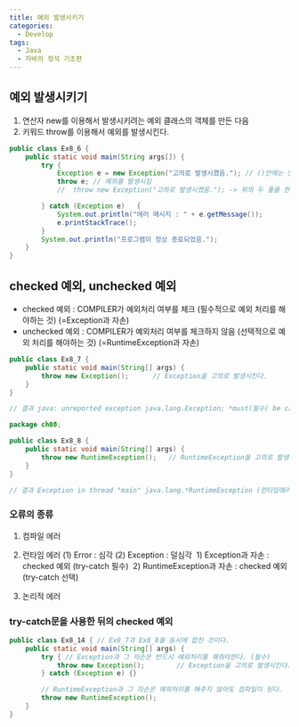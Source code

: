 ```yaml
---
title: 예외 발생시키기
categories:
  - Develop
tags:
  - Java
  - 자바의 정석 기초편
---
```

## 예외 발생시키기

1. 연산자 new를 이용해서 발생시키려는 예외 클래스의 객체를 만든 다음
2. 키워드 throw를 이용해서 예외를 발생시킨다.

```java
public class Ex8_6 {
    public static void main(String args[]) {
        try {
            Exception e = new Exception("고의로 발생시켰음."); // ()안에는 임의의 메세지를 쓴 것
            throw e; // 예외를 발생시킴
            //  throw new Exception("고의로 발생시켰음."); -> 위의 두 줄을 한 줄로 바꾼 것

        } catch (Exception e)	{
            System.out.println("에러 메시지 : " + e.getMessage());
            e.printStackTrace();
        }
        System.out.println("프로그램이 정상 종료되었음.");
    }
}
```

## checked 예외, unchecked 예외

- checked 예외 : COMPILER가 예외처리 여부를 체크 (필수적으로 예외 처리를 해야하는 것) (=Exception과 자손)
- unchecked 예외 : COMPILER가 예외처리 여부를 체크하지 않음 (선택적으로 예외 처리를 해야하는 것) (=RuntimeException과 자손)

```java
public class Ex8_7 {
    public static void main(String[] args) {
        throw new Exception();		// Exception을 고의로 발생시킨다.
    }
}

// 결과 java: unreported exception java.lang.Exception; *must(필수) be caught or declared to be thrown
```

```java
package ch08;

public class Ex8_8 {
    public static void main(String[] args) {
        throw new RuntimeException();	// RuntimeException을 고의로 발생시킨다.
    }
}

// 결과 Exception in thread "main" java.lang.*RuntimeException (런타임에러로 비정상종료 - 컴파일은 OK된 상황)
```

### 오류의 종류

1. 컴파일 에러

2. 런타임 에러
   (1) Error : 심각
   (2) Exception : 덜심각
   ​     1) Exception과 자손 : checked 예외 (try-catch 필수)
   ​     2) RuntimeException과 자손 : checked 예외 (try-catch 선택)
3. 논리적 에러

### try-catch문을 사용한 뒤의 checked 예외

```java
public class Ex8_14 { // Ex8_7과 Ex8_8을 동시에 합친 것이다.
    public static void main(String[] args) {
        try { // Exception과 그 자손은 반드시 예외처리를 해줘야한다. (필수)
            throw new Exception();        // Exception을 고의로 발생시킨다.
        } catch (Exception e) {}

        // RuntimeException과 그 자손은 예외처리를 해주지 않아도 컴파일이 된다.
        throw new RuntimeException();
    }
}
```


